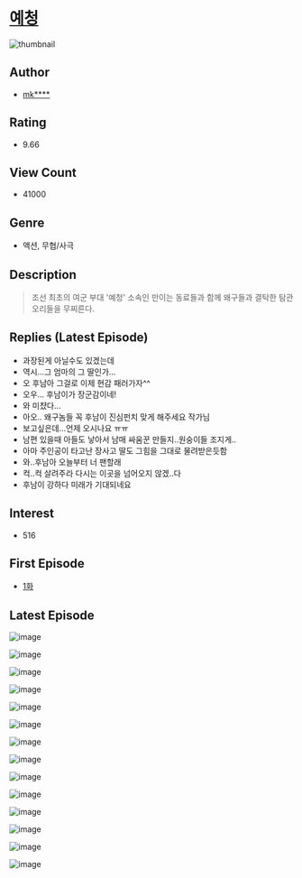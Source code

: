 # [예청](https://comic.naver.com/bestChallenge/list?titleId=786503)
![thumbnail](https://image-comic.pstatic.net/user_contents_data/challenge_comic/2021/12/06/293827/thumbnail_202x16464b6ceb9_a891_4130_a604_bea779946422_00000012.JPEG)

## Author
- [mk****](https://comic.naver.com/artistTitle?id=293827)

## Rating
- 9.66

## View Count
- 41000

## Genre
- 액션, 무협/사극

## Description
> 조선 최초의 여군 부대 '예청' 소속인 만이는 동료들과 함께 왜구들과 결탁한 탐관오리들을 무찌른다.

## Replies (Latest Episode)
- 과장된게 아닐수도 있겠는데
- 역시...그 엄마의 그 딸인가...
- 오 후남아 그걸로 이제 현감 패러가자^^
- 오우... 후남이가 장군감이네!
- 와 미챴다...
- 아오.. 왜구놈들 꼭 후남이 진심펀치 맞게 해주세요 작가님
- 보고싶은데...언제 오시나요 ㅠㅠ
- 남편 있을때 아들도 낳아서 남매 싸움꾼 만들지..원숭이들 조지게..
- 아마 주인공이 타고난 장사고 딸도 그힘을 그대로 물려받은듯함
- 와..후남아 오늘부터 너 팬할래
- 컥..컥 살려주라 다시는 이곳을 넘어오지 않겠..다
- 후남이 강하다 미래가 기대되네요

## Interest
- 516

## First Episode
- [1화](https://comic.naver.com/bestChallenge/detail?titleId=786503&no=1)

## Latest Episode
![image](https://image-comic.pstatic.net/user_contents_data/challenge_comic/2022/02/10/293827/upload_3833460709436777776.jpeg)

![image](https://image-comic.pstatic.net/user_contents_data/challenge_comic/2022/02/10/293827/upload_3617572717208940646.jpeg)

![image](https://image-comic.pstatic.net/user_contents_data/challenge_comic/2022/02/10/293827/upload_3763091955843949922.jpeg)

![image](https://image-comic.pstatic.net/user_contents_data/challenge_comic/2022/02/10/293827/upload_7293407400067282742.jpeg)

![image](https://image-comic.pstatic.net/user_contents_data/challenge_comic/2022/02/10/293827/upload_7220172236961244257.jpeg)

![image](https://image-comic.pstatic.net/user_contents_data/challenge_comic/2022/02/10/293827/upload_7306073588496425783.jpeg)

![image](https://image-comic.pstatic.net/user_contents_data/challenge_comic/2022/02/10/293827/upload_3833464214079812921.jpeg)

![image](https://image-comic.pstatic.net/user_contents_data/challenge_comic/2022/02/10/293827/upload_7306302256900957746.jpeg)

![image](https://image-comic.pstatic.net/user_contents_data/challenge_comic/2022/02/10/293827/upload_3991988493413855844.jpeg)

![image](https://image-comic.pstatic.net/user_contents_data/challenge_comic/2022/02/10/293827/upload_3846979209141434167.jpeg)

![image](https://image-comic.pstatic.net/user_contents_data/challenge_comic/2022/02/10/293827/upload_3905859155599385953.jpeg)

![image](https://image-comic.pstatic.net/user_contents_data/challenge_comic/2022/02/10/293827/upload_3559310699890107234.jpeg)

![image](https://image-comic.pstatic.net/user_contents_data/challenge_comic/2022/02/10/293827/upload_7075211306141430839.jpeg)

![image](https://image-comic.pstatic.net/user_contents_data/challenge_comic/2022/02/10/293827/upload_3474581418908399718.jpeg)
